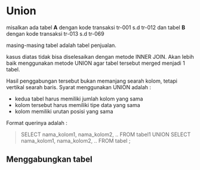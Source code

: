 # Union

misalkan ada tabel **A** dengan kode transaksi tr-001 s.d tr-012
dan tabel **B** dengan kode transaksi tr-013 s.d tr-069

masing-masing tabel adalah tabel penjualan.

kasus diatas tidak bisa diselesaikan dengan metode INNER JOIN. Akan lebih baik menggunakan metode UNION agar tabel tersebut merged menjadi 1 tabel.

Hasil penggabungan tersebut bukan memanjang searah kolom, tetapi vertikal searah baris. Syarat menggunakan UNION adalah :

* kedua tabel harus memiliki jumlah kolom yang sama
* kolom tersebut harus memiliki tipe data yang sama
* kolom memiliki urutan posisi yang sama

Format querinya adalah :

> SELECT nama_kolom1, nama_kolom2, .. FROM tabel1
> UNION
> SELECT nama_kolom1, nama_kolom2, .. FROM tabel ;

## Menggabungkan tabel